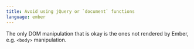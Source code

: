 ```yaml
---
title: Avoid using jQuery or `document` functions
language: ember
---
```


The only DOM manipulation that is okay is the ones not rendered by Ember, e.g. `<body>` manipulation.

